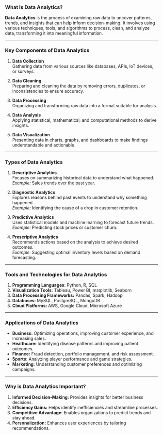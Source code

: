 ### What is Data Analytics?

**Data Analytics** is the process of examining raw data to uncover patterns, trends, and insights that can help inform decision-making. It involves using various techniques, tools, and algorithms to process, clean, and analyze data, transforming it into meaningful information.

---

### Key Components of Data Analytics
1. **Data Collection**  
   Gathering data from various sources like databases, APIs, IoT devices, or surveys.

2. **Data Cleaning**  
   Preparing and cleaning the data by removing errors, duplicates, or inconsistencies to ensure accuracy.

3. **Data Processing**  
   Organizing and transforming raw data into a format suitable for analysis.

4. **Data Analysis**  
   Applying statistical, mathematical, and computational methods to derive insights.

5. **Data Visualization**  
   Presenting data in charts, graphs, and dashboards to make findings understandable and actionable.

---

### Types of Data Analytics
1. **Descriptive Analytics**  
   Focuses on summarizing historical data to understand what happened.  
   *Example:* Sales trends over the past year.

2. **Diagnostic Analytics**  
   Explores reasons behind past events to understand why something happened.  
   *Example:* Identifying the cause of a drop in customer retention.

3. **Predictive Analytics**  
   Uses statistical models and machine learning to forecast future trends.  
   *Example:* Predicting stock prices or customer churn.

4. **Prescriptive Analytics**  
   Recommends actions based on the analysis to achieve desired outcomes.  
   *Example:* Suggesting optimal inventory levels based on demand forecasting.

---

### Tools and Technologies for Data Analytics
1. **Programming Languages:** Python, R, SQL
2. **Visualization Tools:** Tableau, Power BI, matplotlib, Seaborn
3. **Data Processing Frameworks:** Pandas, Spark, Hadoop
4. **Databases:** MySQL, PostgreSQL, MongoDB
5. **Cloud Platforms:** AWS, Google Cloud, Microsoft Azure

---

### Applications of Data Analytics
- **Business:** Optimizing operations, improving customer experience, and increasing sales.
- **Healthcare:** Identifying disease patterns and improving patient outcomes.
- **Finance:** Fraud detection, portfolio management, and risk assessment.
- **Sports:** Analyzing player performance and game strategies.
- **Marketing:** Understanding customer preferences and optimizing campaigns.

---

### Why is Data Analytics Important?
1. **Informed Decision-Making:** Provides insights for better business decisions.
2. **Efficiency Gains:** Helps identify inefficiencies and streamline processes.
3. **Competitive Advantage:** Enables organizations to predict trends and stay ahead.
4. **Personalization:** Enhances user experiences by tailoring recommendations.
